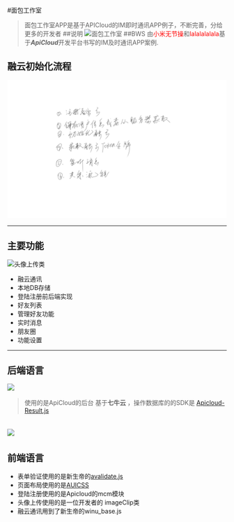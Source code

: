 
#面包工作室
> 面包工作室APP是基于APICloud的IM即时通讯APP例子，不断完善，分给 更多的开发者
##说明
![面包工作室](http://7xrvub.com1.z0.glb.clouddn.com/bws_icon.png)
##BWS 
>由<a style="color:red;">小米无节操</a>和<a style="color:red;">lalalalalala</a>基于***ApiCloud***开发平台书写的IM及时通讯APP案例.
## 融云初始化流程

![融云初始化流程](./image/rongyuninit.png)

----------
## 主要功能 ##
![头像上传类](http://7xrvub.com1.z0.glb.clouddn.com/1.png)

- 融云通讯
- 本地DB存储
- 登陆注册前后端实现
- 好友列表
- 管理好友功能
- 实时消息
- 朋友圈
- 功能设置

----------

## 后端语言 ##
![](http://7xrvub.com1.z0.glb.clouddn.com/2.png)
>使用的是ApiCloud的后台 基于**七牛云** 
>，操作数据库的的SDK是 [Apicloud-Result.js](https://github.com/apicloudcom/mcm-js-sdk)

![](http://7xrvub.com1.z0.glb.clouddn.com/3.png)
----------

## 前端语言 ##
- 表单验证使用的是新生帝的[avalidate.js](http://git.oschina.net/winu.net/availdate.js)
- 页面布局使用的是[AUICSS](http://www.auicss.com)
- 登陆注册使用的是Apicloud的mcm模块
- 头像上传使用的是一位开发者的 imageClip类
- 融云通讯用到了新生帝的winu_base.js

